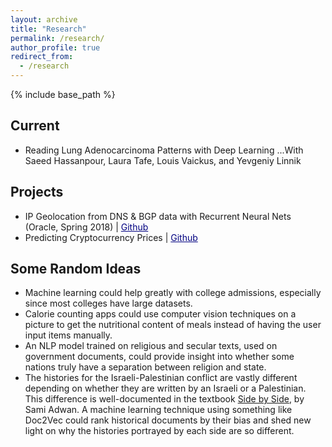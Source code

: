 ```yaml
---
layout: archive
title: "Research"
permalink: /research/
author_profile: true
redirect_from:
  - /research
---
```


{% include base_path %}

Current
------
* Reading Lung Adenocarcinoma Patterns with Deep Learning
...With Saeed Hassanpour, Laura Tafe, Louis Vaickus, and Yevgeniy Linnik

Projects
------
* IP Geolocation from DNS & BGP data with Recurrent Neural Nets (Oracle, Spring 2018) \| <a href="https://github.com/jasonwei20/oracle-dyn-ml" style="color:navy">Github</a>
* Predicting Cryptocurrency Prices \| <a href="https://github.com/jasonwei20/cryptocurrency-prediction" style="color:navy">Github</a>

Some Random Ideas
------
* Machine learning could help greatly with college admissions, especially since most colleges have large datasets.
* Calorie counting apps could use computer vision techniques on a picture to get the nutritional content of meals instead of having the user input items manually.
* An NLP model trained on religious and secular texts, used on government documents, could provide insight into whether some nations truly have a separation between religion and state.
* The histories for the Israeli-Palestinian conflict are vastly different depending on whether they are written by an Israeli or a Palestinian. This difference is well-documented in the textbook [Side by Side](https://www.amazon.com/Side-Parallel-Histories-Israel-Palestine/dp/1595586830), by Sami Adwan. A machine learning technique using something like Doc2Vec could rank historical documents by their bias and shed new light on why the histories portrayed by each side are so different.
